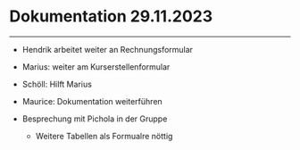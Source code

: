 # Dokumentation 29.11.2023

___

- Hendrik arbeitet weiter an Rechnungsformular
- Marius: weiter am Kurserstellenformular
- Schöll: Hilft Marius
- Maurice: Dokumentation weiterführen

- Besprechung mit Pichola in der Gruppe
    - Weitere Tabellen als Formualre nöttig
    